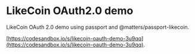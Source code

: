 # LikeCoin OAuth2.0 demo

LikeCoin OAuth 2.0 demo using passport and @matters/passport-likecoin.

[https://codesandbox.io/s/likecoin-oauth-demo-3u9qq](https://codesandbox.io/s/likecoin-oauth-demo-3u9qq).

